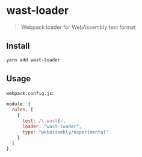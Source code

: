# wast-loader

> Webpack loader for WebAssembly text format

## Install

```sh
yarn add wast-loader
```

## Usage

`webpack.config.js`:

```js
module: {
  rules: [
    {
      test: /\.wast$/,
      loader: "wast-loader",
      type: "webassembly/experimental"
    }
  ]
},
```
